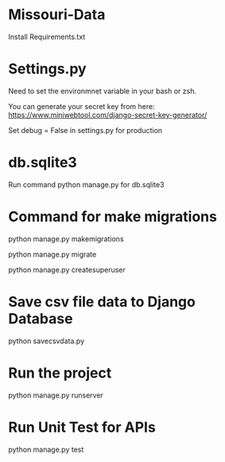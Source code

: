 # Missouri-Data

Install Requirements.txt

# Settings.py
Need to set the environmnet variable in your bash or zsh.

You can generate your secret key from here:
https://www.miniwebtool.com/django-secret-key-generator/

Set debug = False in settings.py for production

# db.sqlite3
Run command python manage.py for db.sqlite3

# Command for make migrations
python manage.py makemigrations

python manage.py migrate

python manage.py createsuperuser

# Save csv file data to Django Database
python savecsvdata.py 



# Run the project
python manage.py runserver

# Run Unit Test for APIs
python manage.py test


